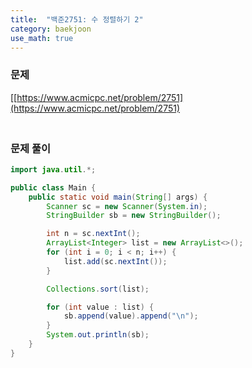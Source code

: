 ```yaml
---
title:  "백준2751: 수 정렬하기 2"
category: baekjoon
use_math: true
---
```




### 문제

[[https://www.acmicpc.net/problem/2751](https://www.acmicpc.net/problem/2751)



### <br>문제 풀이

```java
import java.util.*;

public class Main {
    public static void main(String[] args) {
        Scanner sc = new Scanner(System.in);
        StringBuilder sb = new StringBuilder();

        int n = sc.nextInt();
        ArrayList<Integer> list = new ArrayList<>();
        for (int i = 0; i < n; i++) {
            list.add(sc.nextInt());
        }

        Collections.sort(list);

        for (int value : list) {
            sb.append(value).append("\n");
        }
        System.out.println(sb);
    }
}
```

